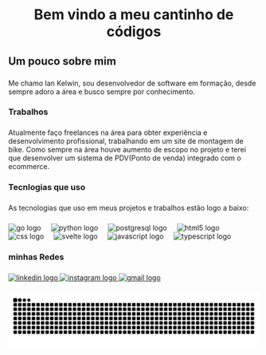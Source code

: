 <h1 align="center">Bem vindo a meu cantinho de códigos</h1>

###

<h2 align="left">Um pouco sobre mim</h2>

###

<p align="left">Me chamo Ian Kelwin, sou desenvolvedor de software em formação, desde sempre adoro a área e busco sempre por conhecimento.</p>

###

<h3 align="left">Trabalhos</h3>

###

<p align="left">Atualmente faço freelances na área para obter experiência e desenvolvimento profissional,  trabalhando em um site de montagem de bike. Como sempre na área houve aumento de escopo no projeto e terei que desenvolver um sistema de PDV(Ponto de venda) integrado com o ecommerce.</p>

###

<h3 align="left">Tecnlogias que uso</h3>

###

<p align="left">As tecnologias que uso em meus projetos e trabalhos estão logo a baixo:</p>

###

<div align="left">
  <img src="https://cdn.jsdelivr.net/gh/devicons/devicon/icons/go/go-original.svg" height="40" alt="go logo"  />
  <img width="12" />
  <img src="https://cdn.jsdelivr.net/gh/devicons/devicon/icons/python/python-original.svg" height="40" alt="python logo"  />
  <img width="12" />
  <img src="https://cdn.jsdelivr.net/gh/devicons/devicon/icons/postgresql/postgresql-original.svg" height="40" alt="postgresql logo"  />
  <img width="12" />
  <img src="https://cdn.jsdelivr.net/gh/devicons/devicon/icons/html5/html5-original.svg" height="40" alt="html5 logo"  />
  <img width="12" />
  <img src="https://cdn.jsdelivr.net/gh/devicons/devicon/icons/css3/css3-original.svg" height="40" alt="css logo"  />
  <img width="12" />
  <img src="https://cdn.jsdelivr.net/gh/devicons/devicon/icons/svelte/svelte-original.svg" height="40" alt="svelte logo"  />
  <img width="12" />
  <img src="https://cdn.jsdelivr.net/gh/devicons/devicon/icons/javascript/javascript-original.svg" height="40" alt="javascript logo"  />
  <img width="12" />
  <img src="https://cdn.jsdelivr.net/gh/devicons/devicon/icons/typescript/typescript-original.svg" height="40" alt="typescript logo"  />
</div>

###

<h3 align="left">minhas Redes</h3>

###

<div align="left">
  <a href="https://www.linkedin.com/in/ian-kelwin-almeida-45b057187/" target="_blank">
    <img src="https://raw.githubusercontent.com/maurodesouza/profile-readme-generator/master/src/assets/icons/social/linkedin/default.svg" width="52" height="40" alt="linkedin logo"  />
  </a>
  <a href="https://www.instagram.com/ianwl.dev/" target="_blank">
    <img src="https://raw.githubusercontent.com/maurodesouza/profile-readme-generator/master/src/assets/icons/social/instagram/default.svg" width="52" height="40" alt="instagram logo"  />
  </a>
  <a href="mailto:ianklwin@gmail.com" target="_blank">
    <img src="https://raw.githubusercontent.com/maurodesouza/profile-readme-generator/master/src/assets/icons/social/gmail/default.svg" width="52" height="40" alt="gmail logo"  />
  </a>
</div>

###

<img src="https://raw.githubusercontent.com/IaK3lwin/IaK3lwin/output/snake.svg" alt="Snake animation" />

###
